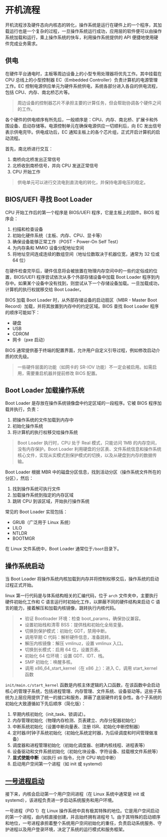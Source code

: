# 开机流程
开机流程涉及硬件态向内核态的转化，操作系统是运行在硬件上的一个程序，其加载运行也是一个复杂的过程，一旦操作系统运行成功，应用层的软件便可以由操作系统加载和运行，乘上操作系统的快车，利用操作系统提供的 API 便捷地使用硬件完成业务需求。

## 供电
在硬件平台通电时，主板等周边设备上的小型专用处理器将优先工作。其中挂载在 CPU 总线上的小型控制器 EC（Embedded Controller）负责计算机的电源管理工作。EC 控制电源供应单元为硬件系统供电，系统各部分进入各自的供电流程，包括 CPU、内存、南北桥芯片等。

> 周边设备的控制器芯片不承担主要的计算任务，但会帮助协调各个硬件之间的工作。

各个硬件的供电顺序有所先后，一般顺序是：CPU、内存、南北桥、扩展卡和外围设备、启动存储等。电源控制单元在确保电源供应一切顺利后，向 EC 发出信号表示供电完毕。供电成功后，EC 通知主板上的各个芯片组，正式开启计算机的启动流程。

首先，南北桥进行交互：

1. 南桥向北桥发出正常信号
2. 北桥收到南桥信号，并向 CPU 发送正常信号
3. CPU 开始工作

> 供电单元可以进行交流电到直流电的转化，并保持电源电压的稳定。

## BIOS/UEFI 寻找 Boot Loader
CPU 开始工作后的第一个程序是 BIOS/UEFI 程序，它是主板上的固件。BIOS 程序会：

1. 扫描和检查设备
2. 初始化硬件系统（主板、内存、CPU、显卡等）
3. 确保设备能够正常工作（POST - Power-On Self Test）
4. 为内存条和 MMIO 设备分配地址空间
5. 将地址空间连成连续的数组空间（地址位数取决于机器位宽，通常为 32 位或 64 位）

在硬件检查完毕后，硬件信息将会被放置在物理内存空间中的一些约定俗成的位置，BIOS/UEFI 程序尝试依次从多个外部存储设备中加载 Boot Loader 程序到内存中。如果某个设备中没有找到，则尝试从下一个存储设备加载。一旦加载成功，计算机的执行权就移交给 Boot Loader。

BIOS 加载 Boot Loader 时，从外部存储设备的启动扇区（MBR - Master Boot Record）加载，并将其放置到内存中的约定区域。BIOS 查找 Boot Loader 程序的顺序可能如下：

- 硬盘
- USB
- CDROM
- 网卡（pxe 启动）

BIOS 通常提供基于终端的配置界面，允许用户自定义引导过程，例如修改启动介质的优先级。

> 一些硬件层面的功能（如网卡的 SR-IOV 功能）不一定会被启用。如需启用，需要重启机器并提前修改 BIOS 配置。

## Boot Loader 加载操作系统
Boot Loader 是存放在操作系统镜像盘中约定区域的一段程序。它被 BIOS 程序加载并执行，负责：

1. 把操作系统的文件加载到内存中
2. 初始化操作系统
3. 将计算机的执行权移交给操作系统

> Boot Loader 执行时，CPU 处于 Real 模式，只能访问 1MB 的内存空间，没有内存保护。Boot Loader 利用硬盘的分区表、文件系统信息和操作系统核心文件，实现从实模式到保护模式的切换，以及从硬盘到内存的数据传输。

Boot Loader 根据 MBR 中的磁盘分区信息，找到活动分区（操作系统文件所在的分区），然后：

1. 找到操作系统可执行文件
2. 加载操作系统到指定的内存区域
3. 跳转 CPU 到该区域，开始执行操作系统

常见的 Boot Loader 实现包括：

- GRUB（广泛用于 Linux 系统）
- LILO
- NTLDR
- BOOTMGR

在 Linux 文件系统中，Boot Loader 通常位于`/boot`目录下。

## 操作系统启动
当 Boot Loader 将操作系统内核加载到内存并将控制权移交后，操作系统的启动过程正式开始。

linux 第一行代码是与体系结构相关的汇编代码，位于 `arch` 文件夹中，主要执行硬件初始化工作和 C 语言运行时初始化工作，以屏蔽不同的硬件结构来启动 C 语言的能力，接着解压和加载内核镜像，跳转执行内核代码。
> + 验证 Bootloader 环境：检查 boot_params，确保协议兼容。
> + 设置初始栈和清零 BSS：提供栈和初始化全局变量。
> + 切换到保护模式：初始化 GDT，禁用中断。
> + 调用早期 C 代码：解析硬件信息，准备跳转。
> + 解压内核镜像：解压 vmlinuz，设置 vmlinux 入口。
> + 切换到长模式：启用 64 位，设置页表。
> + 初始化 64 位环境：设置 GDT、IDT、栈。
> + SMP 初始化：唤醒多核。
> + 调用 x86_64_start_kernel（在 x86 上）：进入 C，调用 start_kernel 函数

`init/main.c/start_kernel` 函数是内核主体逻辑的入口函数，在该函数中会启动核心的管理子系统，包括进程管理、内存管理、文件系统、设备驱动等。这些子系统为上层应用提供了统一的接口和服务，屏蔽了底层硬件的复杂性。各个子系统的初始化大致遵循如下先后顺序（简化版）：
1. 早期内核初始化（init_task、锁调试）。
2. 内存管理初始化（物理内存检测、页表建立、内存分配器初始化）
3. 中断系统初始化（设置中断向量表、注册 ISR、初始化中断控制器）
4. 定时器/时钟子系统初始化（初始化系统定时器，为后续调度和时间管理做准备）
5. 调度器和进程管理初始化（初始化调度器、创建内核线程、进程表等）
6. 设备驱动和文件系统初始化（初始化块设备、字符设备、挂载根文件系统等）
7. **显式使能中断**（如执行 sti 指令，允许 CPU 响应中断）
8. 启动用户空间第一个进程（如 init 或 systemd）

## [一号进程启动](./develop/systemd)
接下来，内核会启动第一个用户空间进程（在 Linux 系统中通常是 init 或 systemd），该进程负责进一步启动系统服务和用户环境。

一号进程（PID 1）在 Linux 操作系统中具有极其特殊的地位。它是用户空间启动的第一个进程，由内核直接创建，并且始终拥有进程号 1。由于其特殊的启动顺序和地位，一号进程承担着整个系统用户空间初始化的重任，负责启动系统服务、守护进程以及用户登录环境，决定了系统的运行模式和服务框架。